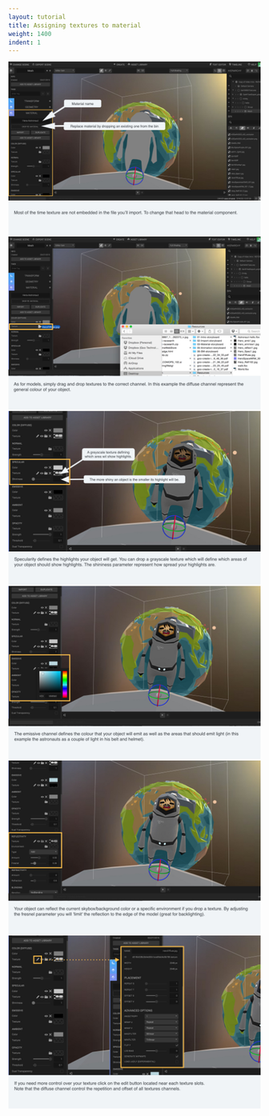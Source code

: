```yaml
---
layout: tutorial
title: Assigning textures to material
weight: 1400
indent: 1
---
```


<img src="Material-storyboard2.001.jpg" />
<img src="Material-storyboard2.002.jpg" />
<img src="Material-storyboard2.003.jpg" />
<img src="Material-storyboard2.004.jpg" />
<img src="Material-storyboard2.005.jpg" />
<img src="Material-storyboard2.006.jpg" />